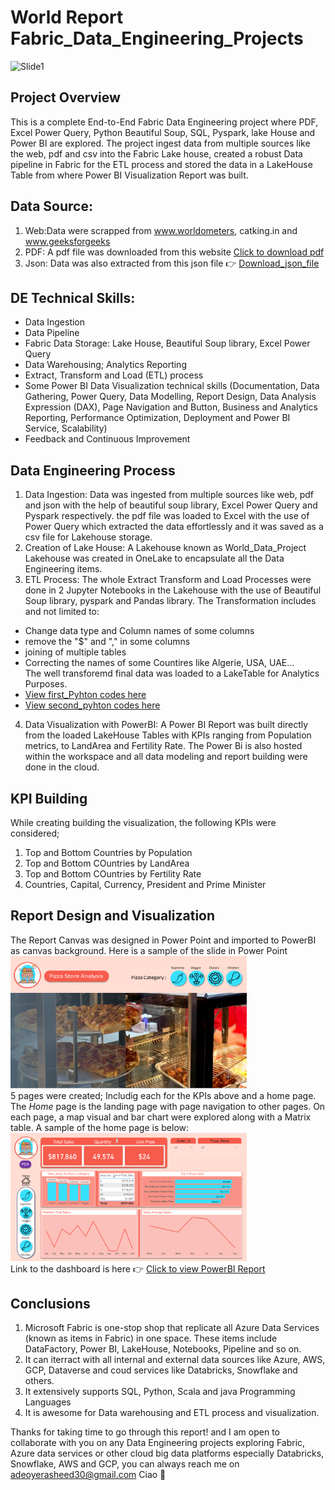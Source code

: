 # World Report Fabric_Data_Engineering_Projects

![Slide1](https://github.com/Abdur-RasheedAde/Fabric_Data_Engineering_Projects/blob/main/DEArchitecture.png)

##  Project Overview
This is a complete End-to-End Fabric Data Engineering project where PDF, Excel Power Query, Python Beautiful Soup, SQL, Pyspark, lake House and Power BI are explored. The project ingest data from multiple sources like the web, pdf and csv into the Fabric Lake house, created a robust Data pipeline in Fabric for the ETL process and stored the data in a LakeHouse Table from where Power BI Visualization Report was built. 

## Data Source:
1.  Web:Data were scrapped from www.worldometers, catking.in and www.geeksforgeeks
2.  PDF: A pdf file was downloaded from this website [Click to download pdf](https://www.miles-and-more.com/content/dam/mmg/pdf/191029_BLOOM_Laendertabelle_EN_FINAL.pdf)
3.  Json: Data was also extracted from this json file 👉 [Download_json_file](https://github.com/Abdur-RasheedAde/Fabric_Data_Engineering_Projects/blob/main/continent-populations.json)

## DE Technical Skills:
+ Data Ingestion
+ Data Pipeline
+ Fabric Data Storage: Lake House, Beautiful Soup library, Excel Power Query 
+ Data Warehousing; Analytics Reporting
+ Extract, Transform and Load (ETL) process
+ Some Power BI Data Visualization technical skills (Documentation, Data Gathering, Power Query, Data Modelling, Report Design, Data Analysis Expression (DAX), Page Navigation and Button, Business and Analytics Reporting, Performance Optimization, Deployment and Power BI Service, Scalability)
+ Feedback and Continuous Improvement
  
## Data Engineering Process
1. Data Ingestion: Data was ingested from multiple sources like web, pdf and json with the help of beautiful soup library, Excel Power Query and Pyspark respectively. the pdf file was loaded to Excel with the use of Power Query which extracted the data effortlessly and it was saved as a csv file for Lakehouse storage.  
2. Creation of Lake House: A Lakehouse known as World_Data_Project Lakehouse was created in OneLake to encapsulate all the Data Engineering items.
3. ETL Process: The whole Extract Transform and Load Processes were done in 2 Jupyter Notebooks in the Lakehouse with the use of Beautiful Soup library, pyspark and Pandas library. The Transformation includes and not limited to:
-  Change data type and Column names of some columns
-  remove the "$" and "," in some columns
-  joining of multiple tables
-  Correcting the names of some Countires like Algerie, USA, UAE...\
The well transforemd final data was loaded to a LakeTable for Analytics Purposes.
-  [View first_Pyhton codes here](https://github.com/Abdur-RasheedAde/Fabric_Data_Engineering_Projects/blob/main/World_Data.ipynb)
-  [View second_pyhton codes here](https://github.com/Abdur-RasheedAde/Fabric_Data_Engineering_Projects/blob/main/World_Continent.ipynb)

4. Data Visualization with PowerBI: A Power BI Report was built directly from the loaded LakeHouse Tables with KPIs ranging from Population metrics, to LandArea and Fertility Rate. The Power Bi is also hosted within the workspace and all data modeling and report building were done in the cloud. 

## KPI Building 
While creating building the visualization, the following KPIs were considered;
1. Top and Bottom Countries by Population
2. Top and Bottom COuntries by LandArea
3. Top and Bottom COuntries by Fertility Rate
4. Countries, Capital, Currency, President and Prime Minister

## Report Design and Visualization
The Report Canvas was designed in Power Point and imported to PowerBI as canvas background. Here is a sample of the slide in Power Point   
<img src="https://github.com/Abdur-RasheedAde/Complete_Azure_DE_Pizza_Project/blob/main/Slide1.PNG" width=75% height=75%>  
5 pages were created; Includig each for the KPIs above and a home page.\
The _Home_ page is the landing page with page navigation to other pages.
On each page, a map visual and bar chart were explored along with a Matrix table.
A sample of the home page is below:
<img src="https://github.com/Abdur-RasheedAde/Complete_Azure_DE_Pizza_Project/blob/main/Homevisual.PNG" width=75% height=75%>  
Link to the dashboard is here 👉 [Click to view PowerBI Report](https://app.powerbi.com/view?r=eyJrIjoiMzgwMjA2YWItNzhmMi00NDU5LTlkMTYtOTA1Y2Y1ODliZTFhIiwidCI6IjMyNzk2YmUyLTYwZmItNGRhMi04ZDI2LTA2ZTU5MzhlNmU2YiIsImMiOjh9)

## Conclusions 
1. Microsoft Fabric is one-stop shop that replicate all Azure Data Services (known as items in Fabric) in one space. These items include DataFactory, Power BI, LakeHouse, Notebooks, Pipeline and so on. 
2. It can iterract with all internal and external data sources like Azure, AWS, GCP, Dataverse and coud services like Databricks, Snowflake and others.
3. It extensively supports SQL, Python, Scala and java Programming Languages
4. It is awesome for Data warehousing and ETL process and visualization.

Thanks for taking time to go through this report! and I am open to collaborate with you on any Data Engineering projects exploring Fabric, Azure data services or other cloud big data platforms especially Databricks, Snowflake, AWS and GCP, you can always reach me on adeoyerasheed30@gmail.com Ciao 🤝
